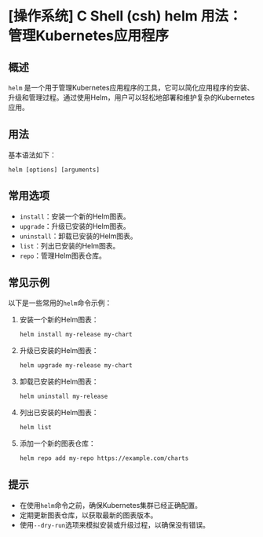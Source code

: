 # [操作系统] C Shell (csh) helm 用法：管理Kubernetes应用程序

## 概述
`helm` 是一个用于管理Kubernetes应用程序的工具，它可以简化应用程序的安装、升级和管理过程。通过使用Helm，用户可以轻松地部署和维护复杂的Kubernetes应用。

## 用法
基本语法如下：
```
helm [options] [arguments]
```

## 常用选项
- `install`：安装一个新的Helm图表。
- `upgrade`：升级已安装的Helm图表。
- `uninstall`：卸载已安装的Helm图表。
- `list`：列出已安装的Helm图表。
- `repo`：管理Helm图表仓库。

## 常见示例
以下是一些常用的`helm`命令示例：

1. 安装一个新的Helm图表：
   ```bash
   helm install my-release my-chart
   ```

2. 升级已安装的Helm图表：
   ```bash
   helm upgrade my-release my-chart
   ```

3. 卸载已安装的Helm图表：
   ```bash
   helm uninstall my-release
   ```

4. 列出已安装的Helm图表：
   ```bash
   helm list
   ```

5. 添加一个新的图表仓库：
   ```bash
   helm repo add my-repo https://example.com/charts
   ```

## 提示
- 在使用`helm`命令之前，确保Kubernetes集群已经正确配置。
- 定期更新图表仓库，以获取最新的图表版本。
- 使用`--dry-run`选项来模拟安装或升级过程，以确保没有错误。
